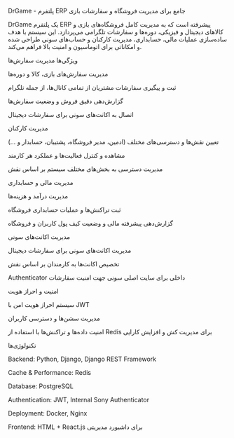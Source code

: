 DrGame - پلتفرم ERP جامع برای مدیریت فروشگاه و سفارشات بازی

DrGame یک پلتفرم ERP پیشرفته است که به مدیریت کامل فروشگاه‌های بازی و کالاهای دیجیتال و فیزیکی، دوره‌ها و سفارشات تلگرامی می‌پردازد. این سیستم با هدف ساده‌سازی عملیات مالی، حسابداری، مدیریت کارکنان و حساب‌های سونی طراحی شده و امکاناتی برای اتوماسیون و امنیت بالا فراهم می‌کند.

ویژگی‌ها
مدیریت سفارش‌ها

مدیریت سفارش‌های بازی، کالا و دوره‌ها

ثبت و پیگیری سفارشات مشتریان از تمامی کانال‌ها، از جمله تلگرام

گزارش‌دهی دقیق فروش و وضعیت سفارش‌ها

اتصال به اکانت‌های سونی برای سفارشات دیجیتال

مدیریت کارکنان

تعیین نقش‌ها و دسترسی‌های مختلف (ادمین، مدیر فروشگاه، پشتیبان، حسابدار و …)

مشاهده و کنترل فعالیت‌ها و عملکرد هر کارمند

مدیریت دسترسی به بخش‌های مختلف سیستم بر اساس نقش

مدیریت مالی و حسابداری

مدیریت درآمد و هزینه‌ها

ثبت تراکنش‌ها و عملیات حسابداری فروشگاه

گزارش‌دهی پیشرفته مالی و وضعیت کیف پول کاربران و فروشگاه

مدیریت اکانت‌های سونی

مدیریت اکانت‌های سونی برای سفارشات دیجیتال

تخصیص اکانت‌ها به کارمندان بر اساس نقش

Authenticator داخلی برای سایت اصلی سونی جهت امنیت سفارشات

امنیت و احراز هویت

سیستم احراز هویت امن با JWT

مدیریت سشن‌ها و دسترسی کاربران

امنیت داده‌ها و تراکنش‌ها با استفاده از Redis برای مدیریت کش و افزایش کارایی

تکنولوژی‌ها

Backend: Python, Django, Django REST Framework

Cache & Performance: Redis

Database: PostgreSQL

Authentication: JWT, Internal Sony Authenticator

Deployment: Docker, Nginx

Frontend: HTML + React.js برای داشبورد مدیریتی
